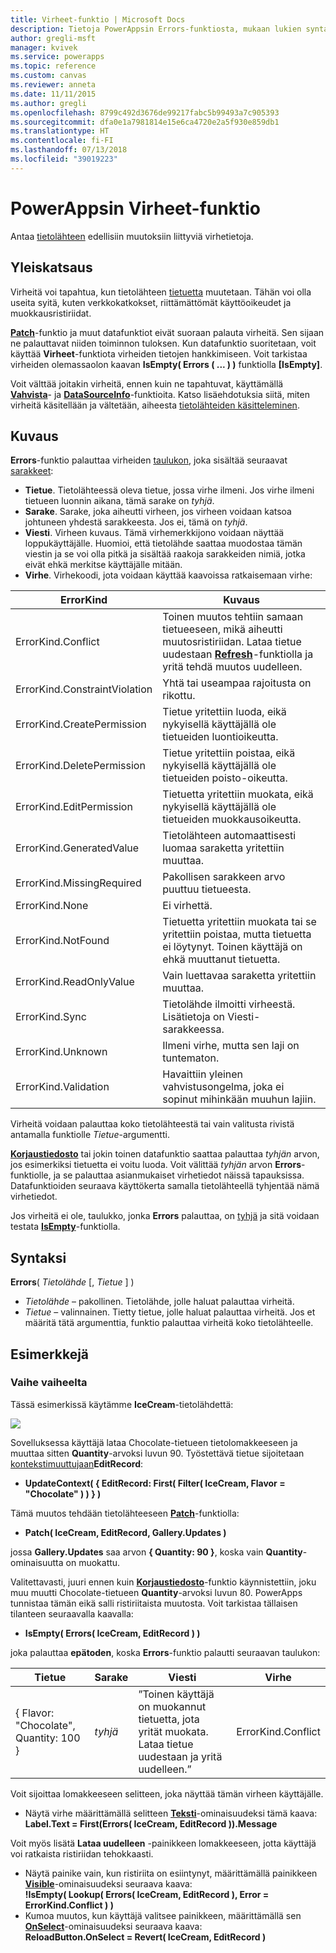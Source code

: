 ```yaml
---
title: Virheet-funktio | Microsoft Docs
description: Tietoja PowerAppsin Errors-funktiosta, mukaan lukien syntaksi ja esimerkkejä
author: gregli-msft
manager: kvivek
ms.service: powerapps
ms.topic: reference
ms.custom: canvas
ms.reviewer: anneta
ms.date: 11/11/2015
ms.author: gregli
ms.openlocfilehash: 8799c492d3676de99217fabc5b99493a7c905393
ms.sourcegitcommit: dfa0e1a7981814e15e6ca4720e2a5f930e859db1
ms.translationtype: HT
ms.contentlocale: fi-FI
ms.lasthandoff: 07/13/2018
ms.locfileid: "39019223"
---
```

# <a name="errors-function-in-powerapps"></a>PowerAppsin Virheet-funktio
Antaa [tietolähteen](../working-with-data-sources.md) edellisiin muutoksiin liittyviä virhetietoja.

## <a name="overview"></a>Yleiskatsaus
Virheitä voi tapahtua, kun tietolähteen [tietuetta](../working-with-tables.md#records) muutetaan.  Tähän voi olla useita syitä, kuten verkkokatkokset, riittämättömät käyttöoikeudet ja muokkausristiriidat.  

**[Patch](function-patch.md)**-funktio ja muut datafunktiot eivät suoraan palauta virheitä. Sen sijaan ne palauttavat niiden toiminnon tuloksen. Kun datafunktio suoritetaan, voit käyttää **Virheet**-funktiota virheiden tietojen hankkimiseen.  Voit tarkistaa virheiden olemassaolon kaavan **IsEmpty( Errors ( ... ) )** funktiolla **[IsEmpty]**.

Voit välttää joitakin virheitä, ennen kuin ne tapahtuvat, käyttämällä **[Vahvista](function-validate.md)**- ja **[DataSourceInfo](function-datasourceinfo.md)**-funktioita.  Katso lisäehdotuksia siitä, miten virheitä käsitellään ja vältetään, aiheesta [tietolähteiden käsitteleminen](../working-with-data-sources.md).

## <a name="description"></a>Kuvaus
**Errors**-funktio palauttaa virheiden [taulukon](../working-with-tables.md), joka sisältää seuraavat [sarakkeet](../working-with-tables.md#columns):

* **Tietue**.  Tietolähteessä oleva tietue, jossa virhe ilmeni.  Jos virhe ilmeni tietueen luonnin aikana, tämä sarake on *tyhjä*.
* **Sarake**.  Sarake, joka aiheutti virheen, jos virheen voidaan katsoa johtuneen yhdestä sarakkeesta. Jos ei, tämä on *tyhjä*.
* **Viesti**.  Virheen kuvaus.  Tämä virhemerkkijono voidaan näyttää loppukäyttäjälle.  Huomioi, että tietolähde saattaa muodostaa tämän viestin ja se voi olla pitkä ja sisältää raakoja sarakkeiden nimiä, jotka eivät ehkä merkitse käyttäjälle mitään.
* **Virhe**.  Virhekoodi, jota voidaan käyttää kaavoissa ratkaisemaan virhe:

| ErrorKind | Kuvaus |
| --- | --- |
| ErrorKind.Conflict |Toinen muutos tehtiin samaan tietueeseen, mikä aiheutti muutosristiriidan.  Lataa tietue uudestaan **[Refresh](function-refresh.md)**-funktiolla ja yritä tehdä muutos uudelleen. |
| ErrorKind.ConstraintViolation |Yhtä tai useampaa rajoitusta on rikottu. |
| ErrorKind.CreatePermission |Tietue yritettiin luoda, eikä nykyisellä käyttäjällä ole tietueiden luontioikeutta. |
| ErrorKind.DeletePermission |Tietue yritettiin poistaa, eikä nykyisellä käyttäjällä ole tietueiden poisto-oikeutta. |
| ErrorKind.EditPermission |Tietuetta yritettiin muokata, eikä nykyisellä käyttäjällä ole tietueiden muokkausoikeutta. |
| ErrorKind.GeneratedValue |Tietolähteen automaattisesti luomaa saraketta yritettiin muuttaa. |
| ErrorKind.MissingRequired |Pakollisen sarakkeen arvo puuttuu tietueesta. |
| ErrorKind.None |Ei virhettä. |
| ErrorKind.NotFound |Tietuetta yritettiin muokata tai se yritettiin poistaa, mutta tietuetta ei löytynyt.  Toinen käyttäjä on ehkä muuttanut tietuetta. |
| ErrorKind.ReadOnlyValue |Vain luettavaa saraketta yritettiin muuttaa. |
| ErrorKind.Sync |Tietolähde ilmoitti virheestä.  Lisätietoja on Viesti-sarakkeessa. |
| ErrorKind.Unknown |Ilmeni virhe, mutta sen laji on tuntematon. |
| ErrorKind.Validation |Havaittiin yleinen vahvistusongelma, joka ei sopinut mihinkään muuhun lajiin. |

Virheitä voidaan palauttaa koko tietolähteestä tai vain valitusta rivistä antamalla funktiolle *Tietue*-argumentti.  

**[Korjaustiedosto](function-patch.md)** tai jokin toinen datafunktio saattaa palauttaa *tyhjän* arvon, jos esimerkiksi tietuetta ei voitu luoda. Voit välittää *tyhjän* arvon **Errors**-funktiolle, ja se palauttaa asianmukaiset virhetiedot näissä tapauksissa.  Datafunktioiden seuraava käyttökerta samalla tietolähteellä tyhjentää nämä virhetiedot.

Jos virheitä ei ole, taulukko, jonka **Errors** palauttaa, on [tyhjä](function-isblank-isempty.md) ja sitä voidaan testata **[IsEmpty](function-isblank-isempty.md)**-funktiolla.

## <a name="syntax"></a>Syntaksi
**Errors**( *Tietolähde* [, *Tietue* ] )

* *Tietolähde* – pakollinen. Tietolähde, jolle haluat palauttaa virheitä.
* *Tietue* – valinnainen.  Tietty tietue, jolle haluat palauttaa virheitä. Jos et määritä tätä argumenttia, funktio palauttaa virheitä koko tietolähteelle.

## <a name="examples"></a>Esimerkkejä
### <a name="step-by-step"></a>Vaihe vaiheelta
Tässä esimerkissä käytämme **IceCream**-tietolähdettä:

![](media/function-errors/icecream.png)

Sovelluksessa käyttäjä lataa Chocolate-tietueen tietolomakkeeseen ja muuttaa sitten **Quantity**-arvoksi luvun 90.  Työstettävä tietue sijoitetaan [kontekstimuuttujaan](../working-with-variables.md#create-a-context-variable)**EditRecord**:

* **UpdateContext( { EditRecord: First( Filter( IceCream, Flavor = "Chocolate" ) ) } )**

Tämä muutos tehdään tietolähteeseen **[Patch](function-patch.md)**-funktiolla:

* **Patch( IceCream, EditRecord, Gallery.Updates )**

jossa **Gallery.Updates** saa arvon **{ Quantity: 90 }**, koska vain **Quantity**-ominaisuutta on muokattu.

Valitettavasti, juuri ennen kuin **[Korjaustiedosto](function-patch.md)**-funktio käynnistettiin, joku muu muutti Chocolate-tietueen **Quantity**-arvoksi luvun 80.  PowerApps tunnistaa tämän eikä salli ristiriitaista muutosta.  Voit tarkistaa tällaisen tilanteen seuraavalla kaavalla:

* **IsEmpty( Errors( IceCream, EditRecord ) )**

joka palauttaa **epätoden**, koska **Errors**-funktio palautti seuraavan taulukon:

| Tietue | Sarake | Viesti | Virhe |
| --- | --- | --- | --- |
| { Flavor: "Chocolate", Quantity: 100 } |*tyhjä* |”Toinen käyttäjä on muokannut tietuetta, jota yrität muokata. Lataa tietue uudestaan ja yritä uudelleen.” |ErrorKind.Conflict |

Voit sijoittaa lomakkeeseen selitteen, joka näyttää tämän virheen käyttäjälle.

* Näytä virhe määrittämällä selitteen **[Teksti](../controls/properties-core.md)**-ominaisuudeksi tämä kaava:<br>
  **Label.Text = First(Errors( IceCream, EditRecord )).Message**

Voit myös lisätä **Lataa uudelleen** -painikkeen lomakkeeseen, jotta käyttäjä voi ratkaista ristiriidan tehokkaasti.

* Näytä painike vain, kun ristiriita on esiintynyt, määrittämällä painikkeen **[Visible](../controls/properties-core.md)**-ominaisuudeksi seuraava kaava:<br>
    **!IsEmpty( Lookup( Errors( IceCream, EditRecord ), Error = ErrorKind.Conflict ) )**
* Kumoa muutos, kun käyttäjä valitsee painikkeen, määrittämällä sen **[OnSelect](../controls/properties-core.md)**-ominaisuudeksi seuraava kaava:<br>
    **ReloadButton.OnSelect = Revert( IceCream, EditRecord )**

